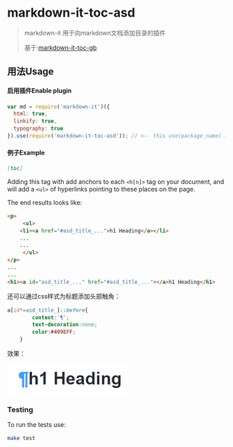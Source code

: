 # markdown-it-toc-asd

> markdown-it 用于向markdown文档添加目录的插件
>
> 基于:[markdown-it-toc-gb](https://www.npmjs.com/package/markdown-it-toc-gb)

## 用法Usage

#### 启用插件Enable plugin

```js
var md = require('markdown-it')({
  html: true,
  linkify: true,
  typography: true
}).use(require('markdown-it-toc-asd')); // <-- this use(package_name) is required
```

#### 例子Example

```md
[toc]
```

Adding this tag with add anchors to each ```<h[n]>``` tag on your document, and will add a ```<ul>``` of hyperlinks pointing to these places on the page.

The end results looks like:

```html
<p>
     <ul>
	<li><a href="#asd_title_...">h1 Heading</a></li>
	...
	... 
     </ul> 
</p>
...
...
<h1><a id="asd_title_..." href="#asd_title_..."></a>h1 Heading</h1>
```

还可以通过css样式为标题添加头部触角：

```css
a[id*=asd_title_]::before{
		content:'¶';
		text-decoration:none;
		color:#409EFF;
	}
```

效果：

![实例图片](https://raw.githubusercontent.com/lanlingnian/asd_npm/master/markdown-it-toc-asd/img/head.png)



### Testing

To run the tests use:
```bash
make test
```